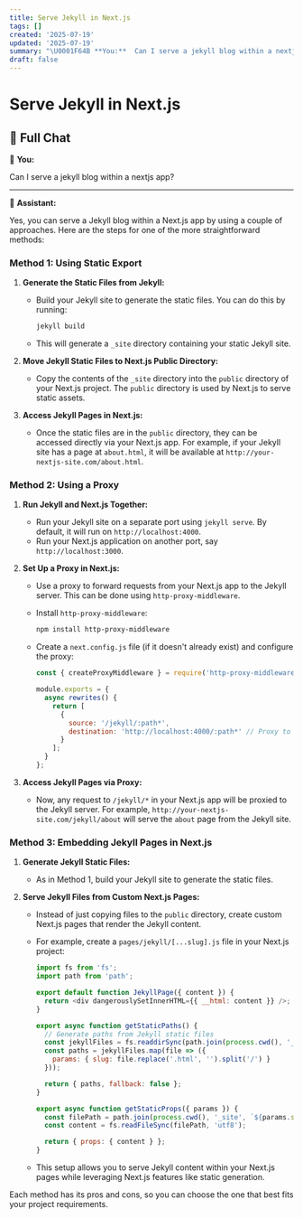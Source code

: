 ```yaml
---
title: Serve Jekyll in Next.js
tags: []
created: '2025-07-19'
updated: '2025-07-19'
summary: "\U0001F64B **You:**  Can I serve a jekyll blog within a nextjs app?"
draft: false
---
```


# Serve Jekyll in Next.js

## 🧠 Full Chat

🙋 **You:**

Can I serve a jekyll blog within a nextjs app?

---

🤖 **Assistant:**

Yes, you can serve a Jekyll blog within a Next.js app by using a couple of approaches. Here are the steps for one of the more straightforward methods:

### Method 1: Using Static Export

1. **Generate the Static Files from Jekyll:**
   - Build your Jekyll site to generate the static files. You can do this by running:
     ```bash
     jekyll build
     ```
   - This will generate a `_site` directory containing your static Jekyll site.

2. **Move Jekyll Static Files to Next.js Public Directory:**
   - Copy the contents of the `_site` directory into the `public` directory of your Next.js project. The `public` directory is used by Next.js to serve static assets.

3. **Access Jekyll Pages in Next.js:**
   - Once the static files are in the `public` directory, they can be accessed directly via your Next.js app. For example, if your Jekyll site has a page at `about.html`, it will be available at `http://your-nextjs-site.com/about.html`.

### Method 2: Using a Proxy

1. **Run Jekyll and Next.js Together:**
   - Run your Jekyll site on a separate port using `jekyll serve`. By default, it will run on `http://localhost:4000`.
   - Run your Next.js application on another port, say `http://localhost:3000`.

2. **Set Up a Proxy in Next.js:**
   - Use a proxy to forward requests from your Next.js app to the Jekyll server. This can be done using `http-proxy-middleware`.

   - Install `http-proxy-middleware`:
     ```bash
     npm install http-proxy-middleware
     ```

   - Create a `next.config.js` file (if it doesn't already exist) and configure the proxy:
     ```javascript
     const { createProxyMiddleware } = require('http-proxy-middleware');

     module.exports = {
       async rewrites() {
         return [
           {
             source: '/jekyll/:path*',
             destination: 'http://localhost:4000/:path*' // Proxy to Jekyll
           }
         ];
       }
     };
     ```

3. **Access Jekyll Pages via Proxy:**
   - Now, any request to `/jekyll/*` in your Next.js app will be proxied to the Jekyll server. For example, `http://your-nextjs-site.com/jekyll/about` will serve the `about` page from the Jekyll site.

### Method 3: Embedding Jekyll Pages in Next.js

1. **Generate Jekyll Static Files:**
   - As in Method 1, build your Jekyll site to generate the static files.

2. **Serve Jekyll Files from Custom Next.js Pages:**
   - Instead of just copying files to the `public` directory, create custom Next.js pages that render the Jekyll content.

   - For example, create a `pages/jekyll/[...slug].js` file in your Next.js project:
     ```javascript
     import fs from 'fs';
     import path from 'path';

     export default function JekyllPage({ content }) {
       return <div dangerouslySetInnerHTML={{ __html: content }} />;
     }

     export async function getStaticPaths() {
       // Generate paths from Jekyll static files
       const jekyllFiles = fs.readdirSync(path.join(process.cwd(), '_site'));
       const paths = jekyllFiles.map(file => ({
         params: { slug: file.replace('.html', '').split('/') }
       }));

       return { paths, fallback: false };
     }

     export async function getStaticProps({ params }) {
       const filePath = path.join(process.cwd(), '_site', `${params.slug.join('/')}.html`);
       const content = fs.readFileSync(filePath, 'utf8');

       return { props: { content } };
     }
     ```

   - This setup allows you to serve Jekyll content within your Next.js pages while leveraging Next.js features like static generation.

Each method has its pros and cons, so you can choose the one that best fits your project requirements.